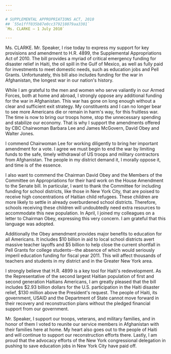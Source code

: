 ```yaml
---
---

# SUPPLEMENTAL APPROPRIATIONS ACT, 2010
## `55e1fff035b87e0cc379218079aa3301`
`Ms. CLARKE — 1 July 2010`

---
```



Ms. CLARKE. Mr. Speaker, I rise today to express my support for key 
provisions and amendment to H.R. 4899, the Supplemental Appropriations 
Act of 2010. The bill provides a myriad of critical emergency funding 
for disaster relief in Haiti, the oil spill in the Gulf of Mexico, as 
well as fully paid for investments to meet domestic needs, such as 
education jobs and Pell Grants. Unfortunately, this bill also includes 
funding for the war in Afghanistan, the longest war in our nation's 
history.

While I am grateful to the men and women who serve valiantly in our 
Armed Forces, both at home and abroad, I strongly oppose any additional 
funding for the war in Afghanistan. This war has gone on long enough 
without a clear and sufficient exit strategy. My constituents and I can 
no longer bear to see more Americans die or remain in harm's way, for 
this fruitless war. The time is now to bring our troops home, stop the 
unnecessary spending and stabilize our economy. That is why I support 
the amendments offered by CBC Chairwoman Barbara Lee and James 
McGovern, David Obey and Walter Jones.

I commend Chairwoman Lee for working diligently to bring her 
important amendment for a vote. I agree we must begin to end the war by 
limiting funds to the safe, timely withdrawal of US troops and military 
contractors from Afghanistan. The people in my district demand it, I 
morally oppose it, and time is of the essence.

I also want to commend the Chairman David Obey and the Members of the 
Committee on Appropriations for their hard work on the House Amendment 
to the Senate bill. In particular, I want to thank the Committee for 
including funding for school districts, like those in New York City, 
that are poised to receive high concentrations of Haitian child 
refugees. These children are more likely to settle in already 
overburdened school districts. Therefore, schools receiving these 
children will undoubtedly need extra resources to accommodate this new 
population. In April, I joined my colleagues on a letter to Chairman 
Obey, expressing this very concern. I am grateful that this language 
was adopted.

Additionally the Obey amendment provides major benefits to education 
for all Americans. It includes $10 billion in aid to local school 
districts avert massive teacher layoffs and $5 billion to help close 
the current shortfall in Pell Grants for college students--the absence 
of which would seriously imperil education funding for fiscal year 
2011. This will affect thousands of teachers and students in my 
district and in the Greater New York area.

I strongly believe that H.R. 4899 is a key tool for Haiti's 
redevelopment. As the Representative of the second largest Haitian 
population of first and second generation Haitians Americans, I am 
greatly pleased that the bill includes $2.93 billion dollars for the 
U.S. participation in the Haiti disaster relief, $130 million above the 
President's request. The people of Haiti, its government, USAID and the 
Department of State cannot move forward in their recovery and 
reconstruction plans without the pledged financial support from our 
government.

Mr. Speaker, I support our troops, veterans, and military families, 
and in honor of them I voted to reunite our service members in 
Afghanistan with their families here at home. My heart also goes out to 
the people of Haiti and will continue to support our reconstruction 
efforts there. Lastly, I am proud that the advocacy efforts of the New 
York congressional delegation in pushing to save education jobs in New 
York City have paid off.